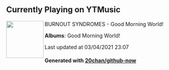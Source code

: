 ## Currently Playing on YTMusic

[<img align="left" width="100" src="https://lh3.googleusercontent.com/B06sZbf85WfT_gWZ_MHhD5ywdWdQvGA7MvRtig-xkZM9hICUOfYtSLWcy8tpPd6cjHJ4ONRfQTDUywaYFg">](https://music.youtube.com/watch?v=3azICG7Uc9E)

BURNOUT SYNDROMES - Good Morning World!

**Albums**: Good Morning World!

Last updated at 03/04/2021 23:07

#### Generated with [20chan/github-now](https://github.com/20chan/github-now)


<!--
**20chan/20chan** is a ✨ _special_ ✨ repository because its `README.md` (this file) appears on your GitHub profile.

Here are some ideas to get you started:

- 🔭 I’m currently working on ...
- 🌱 I’m currently learning ...
- 👯 I’m looking to collaborate on ...
- 🤔 I’m looking for help with ...
- 💬 Ask me about ...
- 📫 How to reach me: ...
- 😄 Pronouns: ...
- ⚡ Fun fact: ...
-->
